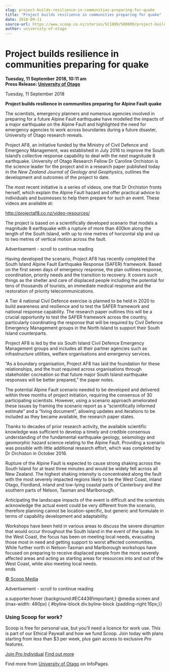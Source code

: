 ```yaml
---
slug: project-builds-resilience-in-communities-preparing-for-quake
title: "Project builds resilience in communities preparing for quake"
date: 2018-09-11
source-url: https://www.scoop.co.nz/stories/SC1809/S00009/project-builds-resilience-in-communities-preparing-for-quake.htm
author: university-of-otago
---
```

Project builds resilience in communities preparing for quake
============================================================

**Tuesday, 11 September 2018, 10:11 am**  
**Press Release: [University of Otago](https://info.scoop.co.nz/University_of_Otago)**

Tuesday, 11 September 2018

**Project builds resilience in communities preparing for Alpine Fault quake**  
  
The scientists, emergency planners and numerous agencies involved in preparing for a future Alpine Fault earthquake have modelled the impacts of a major earthquake on the Alpine Fault and highlighted the need for emergency agencies to work across boundaries during a future disaster, University of Otago research reveals.

Project AF8, an initiative funded by the Ministry of Civil Defence and Emergency Management, was established in July 2016 to improve the South Island’s collective response capability to deal with the next magnitude 8 earthquake. University of Otago Research Fellow Dr Caroline Orchiston is the science leader for the project and in a research paper published today in the _New Zealand Journal of Geology and Geophysics_, outlines the development and outcomes of the project to date.

The most recent initiative is a series of videos, one that Dr Orchiston fronts herself, which explain the Alpine Fault hazard and offer practical advice to individuals and businesses to help them prepare for such an event. These videos are available at:

http://projectaf8.co.nz/video-resources/

The project is based on a scientifically developed scenario that models a magnitude 8 earthquake with a rupture of more than 400km along the length of the South Island, with up to nine metres of horizontal slip and up to two metres of vertical motion across the fault.

Advertisement - scroll to continue reading





Having developed the scenario, Project AF8 has recently completed the South Island Alpine Fault Earthquake Response (SAFER) framework. Based on the first seven days of emergency response, the plan outlines response, coordination, priority needs and the transition to recovery. It covers such things as the shelter and care of displaced people including the potential for tens of thousands of tourists, an immediate medical response and the restoration of priority telecommunications.

A Tier 4 national Civil Defence exercise is planned to be held in 2020 to build awareness and resilience and to test the SAFER framework and national response capability. The research paper outlines this will be a crucial opportunity to test the SAFER framework across the country, particularly coordinating the response that will be required by Civil Defence Emergency Management groups in the North Island to support their South Island counterparts.

Project AF8 is led by the six South Island Civil Defence Emergency Management groups and includes all their partner agencies such as infrastructure utilities, welfare organisations and emergency services.

“As a boundary organisation, Project AF8 has laid the foundation for these relationships, and the trust required across organisations through stakeholder cocreation so that future major South Island earthquake responses will be better prepared,” the paper notes.

The potential Alpine Fault scenario needed to be developed and delivered within three months of project initiation, requiring the consensus of 30 participating scientists. However, using a scenario approach ameliorated these issues by framing the scenario report as a “scientifically informed estimate” and a “living document”, allowing updates and iterations to be included as they became available, the research paper states.

Thanks to decades of prior research activity, the available scientific knowledge was sufficient to develop a timely and credible consensus understanding of the fundamental earthquake geology, seismology and geomorphic hazard science relating to the Alpine Fault. Providing a scenario was possible with little additional research effort, which was completed by Dr Orchiston in October 2016.

Rupture of the Alpine Fault is expected to cause strong shaking across the South Island for at least three minutes and would be widely felt across all New Zealand. The highest shaking intensity is concentrated along the fault with the most severely impacted regions likely to be the West Coast, inland Otago, Fiordland, inland and low-lying coastal parts of Canterbury and the southern parts of Nelson, Tasman and Marlborough.

Anticipating the landscape impacts of the event is difficult and the scientists acknowledge the actual event could be very different from the scenario, therefore planning cannot be location-specific, but generic and formulate in terms of capability development and adaptability.

Workshops have been held in various areas to discuss the severe disruption that would occur throughout the South Island in the event of the quake. In the West Coast, the focus has been on meeting local needs, evacuating those most in need and getting support to worst affected communities. While further north in Nelson-Tasman and Marlborough workshops have focused on preparing to receive displaced people from the more severely affected areas and acting as starting areas for resources into and out of the West Coast, while also meeting local needs.  
ends

  

[© Scoop Media](http://www.scoop.co.nz/about/terms.html)  

Advertisement - scroll to continue reading



a.supporter:hover {background:#EC4438!important;} @media screen and (max-width: 480px) { #byline-block div.byline-block {padding-right:16px;}}

### Using Scoop for work?

Scoop is free for personal use, but you’ll need a licence for work use. This is part of our Ethical Paywall and how we fund Scoop. Join today with plans starting from less than $3 per week, plus gain access to exclusive _Pro_ features.  
  
[Join Pro Individual](https://pro.scoop.co.nz/Individual/?from=ProIn24) [Find out more](https://pro.scoop.co.nz/using-scoop-for-work/?from=ProIn24)

Find more from [University of Otago](https://info.scoop.co.nz/University_of_Otago) on InfoPages.